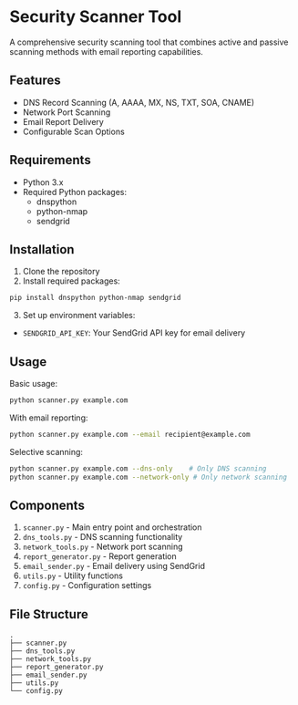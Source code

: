 # Security Scanner Tool

A comprehensive security scanning tool that combines active and passive scanning methods with email reporting capabilities.

## Features

- DNS Record Scanning (A, AAAA, MX, NS, TXT, SOA, CNAME)
- Network Port Scanning
- Email Report Delivery
- Configurable Scan Options

## Requirements

- Python 3.x
- Required Python packages:
  - dnspython
  - python-nmap
  - sendgrid

## Installation

1. Clone the repository
2. Install required packages:
```bash
pip install dnspython python-nmap sendgrid
```

3. Set up environment variables:
- `SENDGRID_API_KEY`: Your SendGrid API key for email delivery

## Usage

Basic usage:
```bash
python scanner.py example.com
```

With email reporting:
```bash
python scanner.py example.com --email recipient@example.com
```

Selective scanning:
```bash
python scanner.py example.com --dns-only    # Only DNS scanning
python scanner.py example.com --network-only # Only network scanning
```

## Components

1. `scanner.py` - Main entry point and orchestration
2. `dns_tools.py` - DNS scanning functionality
3. `network_tools.py` - Network port scanning
4. `report_generator.py` - Report generation
5. `email_sender.py` - Email delivery using SendGrid
6. `utils.py` - Utility functions
7. `config.py` - Configuration settings

## File Structure

```
.
├── scanner.py
├── dns_tools.py
├── network_tools.py
├── report_generator.py
├── email_sender.py
├── utils.py
└── config.py
```
